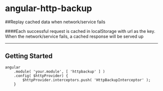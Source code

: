 # angular-http-backup

##Replay cached data when network/service fails

####Each successful request is cached in localStorage with url as the key. When the network/service fails, a cached response will be served up

----------------------
Getting Started
----------------------

```
angular
    .module( 'your.module', [ 'httpbackup' ] )
    .config( $httpProvider) {
        $httpProvider.interceptors.push( 'HttpBackupInterceptor' );
    }
```  
